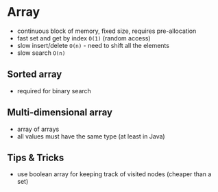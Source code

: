 # Array
- continuous block of memory, fixed size, requires pre-allocation
- fast set and get by index `O(1)` (random access)
- slow insert/delete `O(n)` - need to shift all the elements
- slow search `O(n)`

## Sorted array
- required for binary search

## Multi-dimensional array
- array of arrays
- all values must have the same type (at least in Java)

## Tips & Tricks
- use boolean array for keeping track of visited nodes (cheaper than a set)
